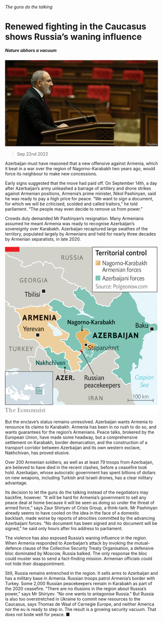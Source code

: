 ###### The guns do the talking

# Renewed fighting in the Caucasus shows Russia’s waning influence 

##### Nature abhors a vacuum 

![image](images/20220924_EUP502.jpg) 

> Sep 22nd 2022 

Azerbaijan must have reasoned that a new offensive against Armenia, which it beat in a war over the region of Nagorno-Karabakh two years ago, would force its neighbour to make new concessions. 

Early signs suggested that the move had paid off. On September 14th, a day after Azerbaijan’s army unleashed a barrage of artillery and drone strikes against Armenian positions, Armenia’s prime minister, Nikol Pashinyan, said he was ready to pay a high price for peace. “We want to sign a document, for which we will be criticised, scolded and called traitors,” he told parliament. “The people may even decide to remove us from power.”

Crowds duly demanded Mr Pashinyan’s resignation. Many Armenians assumed he meant Armenia was ready to recognise Azerbaijan’s sovereignty over Karabakh. Azerbaijan recaptured large swathes of the territory, populated largely by Armenians and held for nearly three decades by Armenian separatists, in late 2020. 

![image](images/20220924_EUM981.png) 


But the enclave’s status remains unresolved. Azerbaijan wants Armenia to renounce its claims to Karabakh. Armenia has been in no rush to do so, and wants guarantees for the region’s Armenians. Peace talks, brokered by the European Union, have made some headway, but a comprehensive settlement on Karabakh, border demarcation, and the construction of a transport corridor between Azerbaijan and its own western exclave, Nakhchivan, has proved elusive. 

Over 200 Armenian soldiers, as well as at least 79 troops from Azerbaijan, are believed to have died in the recent clashes, before a ceasefire took hold. Azerbaijan, whose autocratic government has spent billions of dollars on new weapons, including Turkish and Israeli drones, has a clear military advantage. 

Its decision to let the guns do the talking instead of the negotiators may backfire, however. “It will be hard for Armenia’s government to sell any peace deal at home because it will be seen as doing so under the threat of armed force,” says Zaur Shiriyev of Crisis Group, a think-tank. Mr Pashinyan already seems to have cooled on the idea in the face of a domestic backlash, made worse by reports of atrocities committed by the advancing Azerbaijani forces. “No document has been signed and no document will be signed,” he said only hours after his address to parliament. 

The violence has also exposed Russia’s waning influence in the region. When Armenia responded to Azerbaijan’s attack by invoking the mutual-defence clause of the Collective Security Treaty Organisation, a defensive bloc dominated by Moscow, Russia balked. The only response the bloc could muster was to send a fact-finding mission. Armenian officials could not hide their disappointment.

Still, Russia remains entrenched in the region. It sells arms to Azerbaijan and has a military base in Armenia. Russian troops patrol Armenia’s border with Turkey. Some 2,000 Russian peacekeepers remain in Karabakh as part of the 2020 ceasefire. “There are no illusions in the region about Russia’s power,” says Mr Shiriyev. “No one wants to antagonise Russia.” But Russia is also too overstretched in Ukraine to commit new resources to the Caucasus, says Thomas de Waal of Carnegie Europe, and neither America nor the eu is ready to step in. The result is a growing security vacuum. That does not bode well for peace. ■

